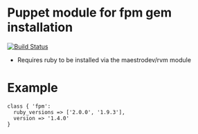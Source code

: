 # Puppet module for fpm gem installation
[![Build Status](https://travis-ci.org/Adaptavist/puppet-fpm.svg?branch=master)](https://travis-ci.org/Adaptavist/puppet-fpm)

* Requires ruby to be installed via the maestrodev/rvm module

# Example

```
class { 'fpm':
  ruby_versions => ['2.0.0', '1.9.3'],
  version => '1.4.0'
}
```
